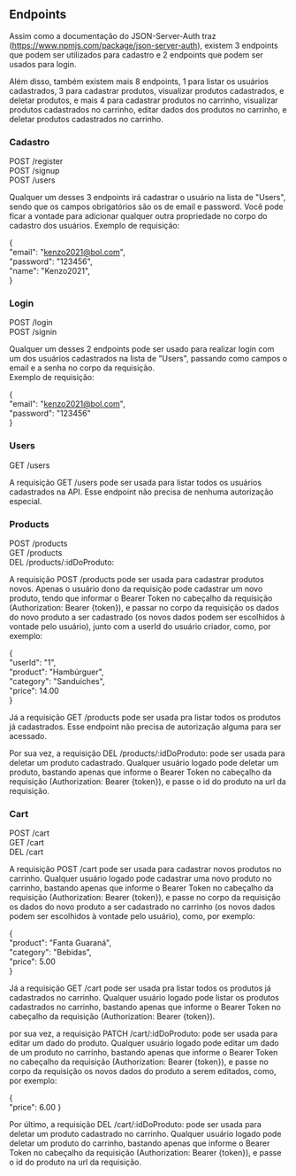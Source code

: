 ## Endpoints

Assim como a documentação do JSON-Server-Auth traz (https://www.npmjs.com/package/json-server-auth), existem 3 endpoints que podem ser utilizados para cadastro e 2 endpoints que podem ser usados para login.

Além disso, também existem mais 8 endpoints, 1 para listar os usuários cadastrados, 3 para cadastrar produtos, visualizar produtos cadastrados, e deletar produtos, e mais 4 para cadastrar produtos no carrinho, visualizar produtos cadastrados no carrinho, editar dados dos produtos no carrinho, e deletar produtos cadastrados no carrinho.

### Cadastro

POST /register <br/>
POST /signup <br/>
POST /users

Qualquer um desses 3 endpoints irá cadastrar o usuário na lista de "Users", sendo que os campos obrigatórios são os de email e password.
Você pode ficar a vontade para adicionar qualquer outra propriedade no corpo do cadastro dos usuários.
Exemplo de requisição:

{ <br/>
"email": "kenzo2021@bol.com", <br/>
"password": "123456", <br/>
"name": "Kenzo2021", <br/>
}

### Login

POST /login <br/>
POST /signin

Qualquer um desses 2 endpoints pode ser usado para realizar login com um dos usuários cadastrados na lista de "Users", passando como campos o email e a senha no corpo da requisição. <br/>
Exemplo de requisição:

{ <br/>
"email": "kenzo2021@bol.com", <br/>
"password": "123456" <br/>
}

### Users

GET /users

A requisição GET /users pode ser usada para listar todos os usuários cadastrados na API. Esse endpoint não precisa de nenhuma autorização especial.

### Products

POST /products <br/>
GET /products <br/>
DEL /products/:idDoProduto:

A requisição POST /products pode ser usada para cadastrar produtos novos. Apenas o usuário dono da requisição pode cadastrar um novo produto, tendo que informar o Bearer Token no cabeçalho da requisição (Authorization: Bearer {token}), e passar no corpo da requisição os dados do novo produto a ser cadastrado (os novos dados podem ser escolhidos à vontade pelo usuário), junto com a userId do usuário criador, como, por exemplo:

{ <br/>
"userId": "1", <br/>
"product": "Hambúrguer", <br/>
"category": "Sanduíches", <br/>
"price": 14.00 <br/>
}

Já a requisição GET /products pode ser usada pra listar todos os produtos já cadastrados. Esse endpoint não precisa de autorização alguma para ser acessado.

Por sua vez, a requisição DEL /products/:idDoProduto: pode ser usada para deletar um produto cadastrado. Qualquer usuário logado pode deletar um produto, bastando apenas que informe o Bearer Token no cabeçalho da requisição (Authorization: Bearer {token}), e passe o id do produto na url da requisição.

### Cart

POST /cart <br/>
GET /cart <br/>
DEL /cart

A requisição POST /cart pode ser usada para cadastrar novos produtos no carrinho. Qualquer usuário logado pode cadastrar uma novo produto no carrinho, bastando apenas que informe o Bearer Token no cabeçalho da requisição (Authorization: Bearer {token}), e passe no corpo da requisição os dados do novo produto a ser cadastrado no carrinho (os novos dados podem ser escolhidos à vontade pelo usuário), como, por exemplo:

{ <br/>
"product": "Fanta Guaraná", <br/>
"category": "Bebidas", <br/>
"price": 5.00 <br/>
}

Já a requisição GET /cart pode ser usada pra listar todos os produtos já cadastrados no carrinho. Qualquer usuário logado pode listar os produtos cadastrados no carrinho, bastando apenas que informe o Bearer Token no cabeçalho da requisição (Authorization: Bearer {token}).

por sua vez, a requisição PATCH /cart/:idDoProduto: pode ser usada para editar um dado do produto. Qualquer usuário logado pode editar um dado de um produto no carrinho, bastando apenas que informe o Bearer Token no cabeçalho da requisição (Authorization: Bearer {token}), e passe no corpo da requisição os novos dados do produto a serem editados, como, por exemplo:

{ <br/>
"price": 6.00
}

Por último, a requisição DEL /cart/:idDoProduto: pode ser usada para deletar um produto cadastrado no carrinho. Qualquer usuário logado pode deletar um produto do carrinho, bastando apenas que informe o Bearer Token no cabeçalho da requisição (Authorization: Bearer {token}), e passe o id do produto na url da requisição.
